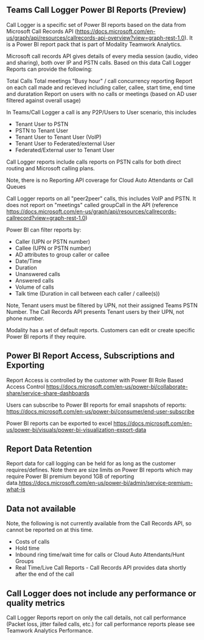 

## Teams Call Logger Power BI Reports (Preview)

Call Logger is a specific set of Power BI reports based on the data from Microsoft Call Records API (https://docs.microsoft.com/en-us/graph/api/resources/callrecords-api-overview?view=graph-rest-1.0). It is a Power BI report pack that is part of Modality Teamwork Analytics.

Microsoft call records API gives details of every media session (audio, video and sharing), both over IP and PSTN calls. Based on this data Call Logger Reports can provide the following:

Total Calls
Total meetings
"Busy hour" / call concurrency reporting
Report on each call made and recieved including caller, callee, start time, end time and duratation
Report on users with no calls or meetings (based on AD user filtered against overall usage)

In Teams/Call Logger a call is any P2P/Users to User scenario, this includes
  - Tenant User to PSTN
  - PSTN to Tenant User
  - Tenant User to Tenant User (VoIP)
  - Tenant User to Federated/external User
  - Federated/External user to Tenant User


Call Logger reports include calls reports on PSTN calls for both direct routing and Microsoft calling plans.

Note, there is no Reporting API coverage for Cloud Auto Attendants or Call Queues

Call Logger reports on all "peer2peer" calls, this includes VoIP and PSTN. It does not report on "meetings" called groupCall in the API (reference https://docs.microsoft.com/en-us/graph/api/resources/callrecords-callrecord?view=graph-rest-1.0)

Power BI can filter reports by:
  - Caller (UPN or PSTN number)
  - Callee (UPN or PSTN number)
  - AD attributes to group caller or callee
  - Date/Time
  - Duration
  - Unanswered calls
  - Answered calls
  - Volume of calls
  - Talk time (Duration in call between each caller / callee(s))

Note, Tenant users must be filtered by UPN, not their assigned Teams PSTN Number. The Call Records API presents Tenant users by their UPN, not phone number.

Modality has a set of default reports. Customers can edit or create specific Power BI reports if they require.

## Power BI Report Access, Subscriptions and Exporting 

Report Access is controlled by the customer with Power BI Role Based Access Control https://docs.microsoft.com/en-us/power-bi/collaborate-share/service-share-dashboards

Users can subscribe to Power BI reports for email snapshots of reports: https://docs.microsoft.com/en-us/power-bi/consumer/end-user-subscribe

Power BI reports can be exported to excel https://docs.microsoft.com/en-us/power-bi/visuals/power-bi-visualization-export-data

## Report Data Retention

Report data for call logging can be held for as long as the customer requires/defines. Note there are size limits on Power BI reports which may require Power BI premium beyond 1GB of reporting data.https://docs.microsoft.com/en-us/power-bi/admin/service-premium-what-is

## Data not available

Note, the following is not currently available from the Call Records API, so cannot be reported on at this time.

- Costs of calls
- Hold time
- Inbound ring time/wait time for calls or Cloud Auto Attendants/Hunt Groups
- Real Time/Live Call Reports - Call Records API provides data shortly after the end of the call

## Call Logger does not include any performance or quality metrics

Call Logger Reports report on only the call details, not call performance (Packet loss, jitter failed calls, etc.) for call performance reports please see Teamwork Analytics Performance.


